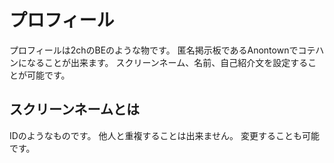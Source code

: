 # プロフィール
プロフィールは2chのBEのような物です。
匿名掲示板であるAnontownでコテハンになることが出来ます。
スクリーンネーム、名前、自己紹介文を設定することが可能です。

## スクリーンネームとは
IDのようなものです。
他人と重複することは出来ません。
変更することも可能です。